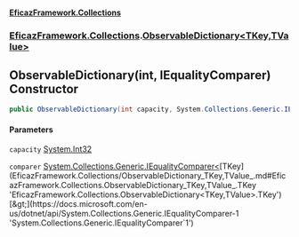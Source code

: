 #### [EficazFramework.Collections](EficazFrameworkCollections.md 'EficazFramework Collections')
### [EficazFramework.Collections](EficazFrameworkCollections.md#EficazFramework.Collections 'EficazFramework.Collections').[ObservableDictionary&lt;TKey,TValue&gt;](EficazFramework.Collections/ObservableDictionary_TKey,TValue_.md 'EficazFramework.Collections.ObservableDictionary<TKey,TValue>')

## ObservableDictionary(int, IEqualityComparer<TKey>) Constructor

```csharp
public ObservableDictionary(int capacity, System.Collections.Generic.IEqualityComparer<TKey> comparer);
```
#### Parameters

<a name='EficazFramework.Collections.ObservableDictionary_TKey,TValue_.ObservableDictionary(int,System.Collections.Generic.IEqualityComparer_TKey_).capacity'></a>

`capacity` [System.Int32](https://docs.microsoft.com/en-us/dotnet/api/System.Int32 'System.Int32')

<a name='EficazFramework.Collections.ObservableDictionary_TKey,TValue_.ObservableDictionary(int,System.Collections.Generic.IEqualityComparer_TKey_).comparer'></a>

`comparer` [System.Collections.Generic.IEqualityComparer&lt;](https://docs.microsoft.com/en-us/dotnet/api/System.Collections.Generic.IEqualityComparer-1 'System.Collections.Generic.IEqualityComparer`1')[TKey](EficazFramework.Collections/ObservableDictionary_TKey,TValue_.md#EficazFramework.Collections.ObservableDictionary_TKey,TValue_.TKey 'EficazFramework.Collections.ObservableDictionary<TKey,TValue>.TKey')[&gt;](https://docs.microsoft.com/en-us/dotnet/api/System.Collections.Generic.IEqualityComparer-1 'System.Collections.Generic.IEqualityComparer`1')